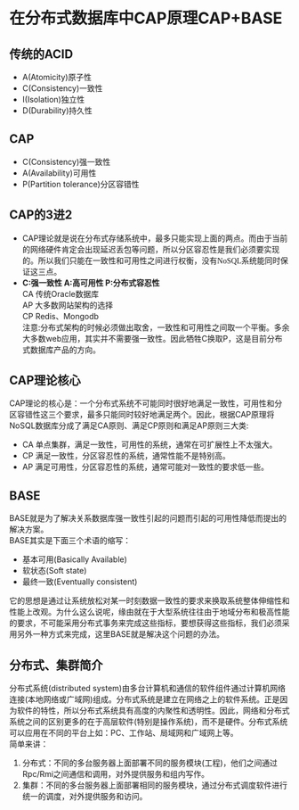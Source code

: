 # 在分布式数据库中CAP原理CAP+BASE
## 传统的ACID
- A(Atomicity)原子性
- C(Consistency)一致性
- I(Isolation)独立性
- D(Durability)持久性

## CAP
- C(Consistency)强一致性
- A(Availability)可用性
- P(Partition tolerance)分区容错性

## CAP的3进2
- CAP理论就是说在分布式存储系统中，最多只能实现上面的两点。而由于当前的网络硬件肯定会出现延迟丢包等问题，所以分区容忍性是我们必须要实现的。所以我们只能在一致性和可用性之间进行权衡，<font face="黑体">没有NoSQL系统能同时保证这三点</font>。
- **C:强一致性  A:高可用性  P:分布式容忍性**<br>
CA 传统Oracle数据库<br>
AP 大多数网站架构的选择<br>
CP Redis、Mongodb<br>
注意:分布式架构的时候必须做出取舍，一致性和可用性之间取一个平衡。多余大多数web应用，其实并不需要强一致性。因此牺牲C换取P，这是目前分布式数据库产品的方向。

## CAP理论核心
CAP理论的核心是：一个分布式系统不可能同时很好地满足一致性，可用性和分区容错性这三个要求，最多只能同时较好地满足两个。因此，根据CAP原理将NoSQL数据库分成了满足CA原则、满足CP原则和满足AP原则三大类:
- CA 单点集群，满足一致性，可用性的系统，通常在可扩展性上不太强大。
- CP 满足一致性，分区容忍性的系统，通常性能不是特别高。
- AP 满足可用性，分区容忍性的系统，通常可能对一致性的要求低一些。

## BASE
BASE就是为了解决关系数据库强一致性引起的问题而引起的可用性降低而提出的解决方案。<br>
BASE其实是下面三个术语的缩写：
- 基本可用(Basically Available)
- 软状态(Soft state)
- 最终一致(Eventually consistent)

它的思想是通过让系统放松对某一时刻数据一致性的要求来换取系统整体伸缩性和性能上改观。为什么这么说呢，缘由就在于大型系统往往由于地域分布和极高性能的要求，不可能采用分布式事务来完成这些指标，要想获得这些指标，我们必须采用另外一种方式来完成，这里BASE就是解决这个问题的办法。

## 分布式、集群简介
分布式系统(distributed system)由多台计算机和通信的软件组件通过计算机网络连接(本地网络或广域网)组成。分布式系统是建立在网络之上的软件系统。正是因为软件的特性，所以分布式系统具有高度的内聚性和透明性。因此，网络和分布式系统之间的区别更多的在于高层软件(特别是操作系统)，而不是硬件。分布式系统可以应用在不同的平台上如：PC、工作站、局域网和广域网上等。<br>
简单来讲：
1. 分布式：不同的多台服务器上面部署不同的服务模块(工程)，他们之间通过Rpc/Rmi之间通信和调用，对外提供服务和组内写作。
2. 集群：不同的多台服务器上面部署相同的服务模块，通过分布式调度软件进行统一的调度，对外提供服务和访问。

